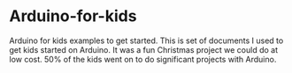 # Arduino-for-kids
Arduino for kids examples to get started.
This is set of documents I used to get kids started on Arduino.
It was a fun Christmas project we could do at low cost.
50% of the kids went on to do significant projects with Arduino.
